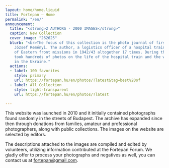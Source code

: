 ```yaml
---
layout: home/home.liquid
title: Fortepan — Home
permalink: "/en/"
announcement:
  title: "<strong>2 AUTHORS - 2000 IMAGES</strong>"
  caption: New Collection
  cover_image: "262625"
  blurb: "<br>The focus of this collection is the photo journal of first lieutenant
    József Reményi. The author, a logistics officer of a hospital train, was part
    of Eastern front missions in 1942/43 altogether 17 times. During this time, he
    took hundreds of photos on the life of the hospital train and the wartime days
    in the Ukraine."
  actions:
  - label: 100 favorites
    style: primary
    url: https://fortepan.hu/en/photos/?latest&tag=best%20of
  - label: All Collection
    style: light-transparent
    url: https://fortepan.hu/en/photos/?latest

---
```

This website was launched in 2010 and it initially contained photographs found randomly in the streets of Budapest. The archive has expanded since then through donations from families, amateur and professional photographers, along with public collections. The images on the website are selected by editors.

The descriptions attached to the images are compiled and edited by volunteers, utilizing information contributed at the Fortepan Forum. We gladly offer to process your photographs and negatives as well, you can contact us at [fortepan@gmail.com](mailto:fortepan@gmail.com).